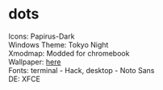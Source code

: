 # dots

Icons: Papirus-Dark <br>
Windows Theme: Tokyo Night  <br>
Xmodmap: Modded for chromebook  <br>
Wallpaper: <a href="">here</a>  <br>
Fonts: terminal - Hack, desktop - Noto Sans  <br>
DE: XFCE  <br>

